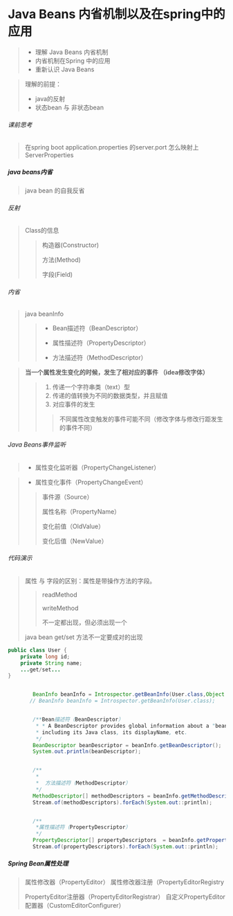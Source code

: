 # Java Beans 内省机制以及在spring中的应用

> - 理解 Java Beans 内省机制
> - 内省机制在Spring 中的应用
> - 重新认识 Java Beans



> 理解的前提： 
>
> - java的反射
> - 状态bean 与 非状态bean



###### 课前思考

> 在spring boot  application.properties 的server.port 怎么映射上ServerProperties



##### java beans内省

> java bean 的自我反省



###### 反射

> Class的信息
>
> > 构造器(Constructor)
> >
> > 方法(Method)
> >
> > 字段(Field)

######  内省

> java beanInfo
>
> > - Bean描述符（BeanDescriptor）
> >
> >
> > - 属性描述符（PropertyDescriptor）
> >
> >
> > - 方法描述符（MethodDescriptor）


> **当一个属性发生变化的时候，发生了相对应的事件 （idea修改字体）**
>
> > 1.  传递一个字符串类（text）型
> > 2. 传递的值转换为不同的数据类型，并且赋值
> > 3. 对应事件的发生
> >
> > > 不同属性改变触发的事件可能不同（修改字体与修改行距发生的事件不同）



###### Java Beans事件监听

> - 属性变化监听器（PropertyChangeListener）

> - 属性变化事件（PropertyChangeEvent）
>
> > 事件源（Source）
> >
> > 属性名称（PropertyName）
> >
> > 变化前值（OldValue）
> >
> > 变化后值（NewValue）



###### 代码演示

> 属性 与 字段的区别：属性是带操作方法的字段。
>
> > readMethod  
> >
> > writeMethod
> >
> > 不一定都出现，但必须出现一个
>
> java bean get/set 方法不一定要成对的出现

```java
public class User {
    private long id;
    private String name;
    ...get/set...
}
```

```java

        BeanInfo beanInfo = Introspector.getBeanInfo(User.class,Object.class);
       // BeanInfo beanInfo = Introspector.getBeanInfo(User.class);


        /**Bean描述符（BeanDescriptor）
         * * A BeanDescriptor provides global information about a "bean",
         * including its Java class, its displayName, etc.
         */
        BeanDescriptor beanDescriptor = beanInfo.getBeanDescriptor();
        System.out.println(beanDescriptor);


        /**
         *
         *  方法描述符（MethodDescriptor）
         */
        MethodDescriptor[] methodDescriptors = beanInfo.getMethodDescriptors();
        Stream.of(methodDescriptors).forEach(System.out::println);


        /**
         *属性描述符（PropertyDescriptor）
         */
        PropertyDescriptor[] propertyDescriptors  = beanInfo.getPropertyDescriptors();
        Stream.of(propertyDescriptors).forEach(System.out::println);
```





##### Spring Bean属性处理



> 属性修改器（PropertyEditor）
> 属性修改器注册（PropertyEditorRegistry
>
> PropertyEditor注册器（PropertyEditorRegistrar）
> 自定义PropertyEditor配置器（CustomEditorConfigurer）

